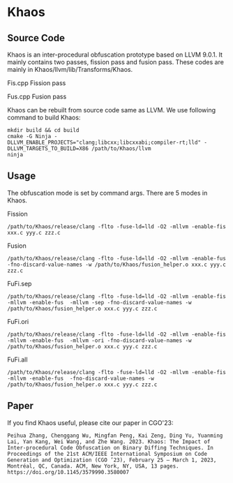 # Khaos
## Source Code
Khaos is an inter-procedural obfuscation prototype based on LLVM 9.0.1. It mainly contains two passes, fission pass and fusion pass. These codes are mainly in Khaos/llvm/lib/Transforms/Khaos.

Fis.cpp	Fission pass

Fus.cpp	Fusion pass


Khaos can be rebuilt from source code same as LLVM. We use following command to build Khaos:
```
mkdir build && cd build
cmake -G Ninja -DLLVM_ENABLE_PROJECTS="clang;libcxx;libcxxabi;compiler-rt;lld" -DLLVM_TARGETS_TO_BUILD=X86 /path/to/Khaos/llvm
ninja
```
## Usage
The obfuscation mode is set by command args. There are 5 modes in Khaos.

Fission
```
/path/to/Khaos/release/clang -flto -fuse-ld=lld -O2 -mllvm -enable-fis xxx.c yyy.c zzz.c
```

Fusion
```
/path/to/Khaos/release/clang -flto -fuse-ld=lld -O2 -mllvm -enable-fus -fno-discard-value-names -w /path/to/Khaos/fusion_helper.o xxx.c yyy.c zzz.c
```

FuFi.sep
```
/path/to/Khaos/release/clang -flto -fuse-ld=lld -O2 -mllvm -enable-fis -mllvm -enable-fus  -mllvm -sep -fno-discard-value-names -w /path/to/Khaos/fusion_helper.o xxx.c yyy.c zzz.c
```

FuFi.ori
```
/path/to/Khaos/release/clang -flto -fuse-ld=lld -O2 -mllvm -enable-fis    -mllvm -enable-fus  -mllvm -ori -fno-discard-value-names -w /path/to/Khaos/fusion_helper.o xxx.c yyy.c zzz.c
```

FuFi.all
```
/path/to/Khaos/release/clang -flto -fuse-ld=lld -O2 -mllvm -enable-fis    -mllvm -enable-fus  -fno-discard-value-names -w /path/to/Khaos/fusion_helper.o xxx.c yyy.c zzz.c
```

## Paper
If you find Khaos useful, please cite our paper in CGO'23:
```
Peihua Zhang, Chenggang Wu, Mingfan Peng, Kai Zeng, Ding Yu, Yuanming Lai, Yan Kang, Wei Wang, and Zhe Wang. 2023. Khaos: The Impact of Inter-procedural Code Obfuscation on Binary Diffing Techniques. In Proceedings of the 21st ACM/IEEE International Symposium on Code Generation and Optimization (CGO ’23), February 25 – March 1, 2023, Montréal, QC, Canada. ACM, New York, NY, USA, 13 pages. https://doi.org/10.1145/3579990.3580007
```
